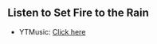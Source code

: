 ## Listen to Set Fire to the Rain
- YTMusic: [Click here](https://music.youtube.com/watch?v=a2giXO6eyuI)